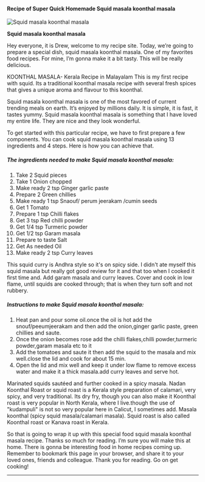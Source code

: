             

#### Recipe of Super Quick Homemade Squid masala koonthal masala

![Squid masala koonthal masala](https://img-global.cpcdn.com/recipes/cc7c4f0f476c6dbc/751x532cq70/squid-masala-koonthal-masala-recipe-main-photo.jpg)

**Squid masala koonthal masala**

Hey everyone, it is Drew, welcome to my recipe site. Today, we’re going to prepare a special dish, squid masala koonthal masala. One of my favorites food recipes. For mine, I’m gonna make it a bit tasty. This will be really delicious.

KOONTHAL MASALA- Kerala Recipe in Malayalam This is my first recipe with squid. Its a traditional koonthal masala recipe with several fresh spices that gives a unique aroma and flavour to this koonthal.

Squid masala koonthal masala is one of the most favored of current trending meals on earth. It’s enjoyed by millions daily. It is simple, it is fast, it tastes yummy. Squid masala koonthal masala is something that I have loved my entire life. They are nice and they look wonderful.

To get started with this particular recipe, we have to first prepare a few components. You can cook squid masala koonthal masala using 13 ingredients and 4 steps. Here is how you can achieve that.

##### The ingredients needed to make Squid masala koonthal masala:

1.  Take 2 Squid pieces
2.  Take 1 Onion chopped
3.  Make ready 2 tsp Ginger garlic paste
4.  Prepare 2 Green chillies
5.  Make ready 1 tsp Snaouf/ perum jeerakam /cumin seeds
6.  Get 1 Tomato
7.  Prepare 1 tsp Chilli flakes
8.  Get 3 tsp Red chilli powder
9.  Get 1/4 tsp Turmeric powder
10.  Get 1/2 tsp Garam masala
11.  Prepare to taste Salt
12.  Get As needed Oil
13.  Make ready 2 tsp Curry leaves

This squid curry is Andhra style so it's on spicy side. I didn't ate myself this squid masala but really got good review for it and that too when I cooked it first time and. Add garam masala and curry leaves. Cover and cook in low flame, until squids are cooked through; that is when they turn soft and not rubbery.

##### Instructions to make Squid masala koonthal masala:

1.  Heat pan and pour some oil.once the oil is hot add the snouf/peeumjeerakam and then add the onion,ginger garlic paste, green chillies and saute.
2.  Once the onion becomes rose add the chilli flakes,chilli powder,turmeric powder,garam masala etc to it
3.  Add the tomatoes and saute it then add the squid to the masala and mix well.close the lid and cook for about 15 min.
4.  Open the lid and mix well and keep it under low flame to remove excess water and make it a thick masala.add curry leaves and serve hot.

Marinated squids sautéed and further cooked in a spicy masala. Nadan Koonthal Roast or squid roast is a Kerala style preparation of calamari, very spicy, and very traditional. Its dry fry, though you can also make it Koonthal roast is very popular in North Kerala, where I live.though the use of "kudampuli" is not so very popular here in Calicut, I sometimes add. Masala koonthal (spicy squid masala/calamari masala). Squid roast is also called Koonthal roast or Kanava roast in Kerala.

So that is going to wrap it up with this special food squid masala koonthal masala recipe. Thanks so much for reading. I’m sure you will make this at home. There is gonna be interesting food in home recipes coming up. Remember to bookmark this page in your browser, and share it to your loved ones, friends and colleague. Thank you for reading. Go on get cooking!

* * *